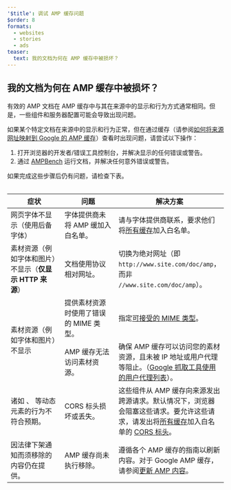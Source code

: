 ```yaml
---
'$title': 调试 AMP 缓存问题
$order: 8
formats:
  - websites
  - stories
  - ads
teaser:
  text: 我的文档为何在 AMP 缓存中被损坏？
---
```


<!--
This file is imported from https://github.com/ampproject/amphtml/blob/master/spec/amp-cache-debugging.md.
Please do not change this file.
If you have found a bug or an issue please
have a look and request a pull request there.
-->

## 我的文档为何在 AMP 缓存中被损坏？<a name="why-is-my-doc-broken-on-an-amp-cache"></a>

有效的 AMP 文档在 AMP 缓存中与其在来源中的显示和行为方式通常相同。但是，一些组件和服务器配置可能会导致出现问题。

如果某个特定文档在来源中的显示和行为正常，但在通过缓存（请参阅[如何将来源网址映射到 Google 的 AMP 缓存](https://developers.google.com/amp/cache/overview#amp-cache-url-format)）查看时出现问题，请尝试以下操作：

1. 打开浏览器的开发者/错误工具控制台，并解决显示的任何错误或警告。
2. 通过 [AMPBench](https://search.google.com/test/amp) 运行文档，并解决任何意外错误或警告。

如果完成这些步骤后仍有问题，请检查下表。

<table>
<table>
  <thead>
    <tr>
      <th width="30%">症状</th>
      <th width="30%">问题</th>
      <th width="40%">解决方案</th>
    </tr>
  </thead>
  <tbody>
    <tr>
      <td>网页字体不显示（使用后备字体）</td>
      <td>字体提供商未将 AMP 缓加入白名单。</td>
      <td>请与字体提供商联系，要求他们将<a href="amp-cors-requests.md#cors-security-in-amp">所有缓存</a>加入白名单。</td>
    </tr>
    <tr>
      <td>素材资源（例如字体和图片）不显示（<strong>仅显示 HTTP 来源</strong>）</td>
      <td>文档使用协议相对网址。</td>
      <td>切换为绝对网址（即 <code>http://www.site.com/doc/amp</code>，而非 <code>//www.site.com/doc/amp</code>）。</td>
    </tr>
    <tr>
      <td rowspan="2">素材资源（例如字体和图片）不显示</td>
      <td>提供素材资源时使用了错误的 MIME 类型。</td>
      <td>指定<a href="https://github.com/ampproject/amphtml/blob/master/spec/amp-cache-guidelines.md#guidelines-accepted-mime-types">可接受的 MIME 类型</a>。</td>
    </tr>
    <tr>
      <td>AMP 缓存无法访问素材资源。</td>
      <td>确保 AMP 缓存可以访问您的素材资源，且未被 IP 地址或用户代理等阻止。（<a href="https://support.google.com/webmasters/answer/1061943?hl=en">Google 抓取工具使用的用户代理列表</a>）。</td>
    </tr>
    <tr>
      <td>诸如 <code><amp-form></amp-form></code>、<code><amp-list></amp-list></code> 等动态元素的行为不符合预期。</td>
      <td>CORS 标头损坏或丢失。</td>
      <td>这些组件从 AMP 缓存向来源发出跨源请求。默认情况下，浏览器会阻塞这些请求。要允许这些请求，请发出将<a href="amp-cors-requests.md">所有缓存</a>加入白名单的 <a href="https://developer.mozilla.org/en-US/docs/Web/HTTP/Access_control_CORS">CORS 标头</a>。</td>
    </tr>
    <tr>
      <td>因法律下架通知而须移除的内容仍在提供。</td>
      <td>AMP 缓存尚未执行移除。</td>
      <td>遵循各个 AMP 缓存的指南以刷新内容。对于 Google AMP 缓存，请参阅<a href="https://developers.google.com/amp/cache/update-cache">更新 AMP 内容</a>。</td>
    </tr>
</tbody>
</table>

</table>
